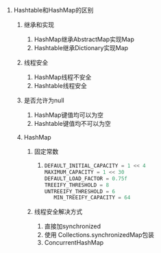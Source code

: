 1. Hashtable和HashMap的区别
   1. 继承和实现
      1. HashMap继承AbstractMap实现Map
      2. Hashtable继承Dictionary实现Map
      
   2. 线程安全
      1. HashMap线程不安全
      2. Hashtable线程安全
      
   3. 是否允许为null
      1. HashMap键值均可以为空
      2. Hashtable键值均不可以为空
      
   4. HashMap
   
      1. 固定常数
   
         1. ```java
            DEFAULT_INITIAL_CAPACITY = 1 << 4
            MAXIMUM_CAPACITY = 1 << 30
            DEFAULT_LOAD_FACTOR = 0.75f
            TREEIFY_THRESHOLD = 8
            UNTREEIFY_THRESHOLD = 6
               MIN_TREEIFY_CAPACITY = 64
            ```
   
      2. 线程安全解决方式
   
         1. 直接加synchronized
         2. 使用 Collections.synchronizedMap包装
         3. ConcurrentHashMap